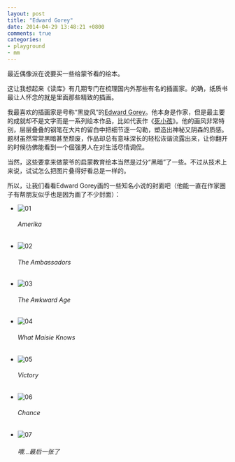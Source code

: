 ```yaml
---
layout: post
title: "Edward Gorey"
date: 2014-04-29 13:48:21 +0800
comments: true
categories:
- playground
- mm
---
```


最近偶像派在说要买一些给蒙爷看的绘本。

这让我想起来《读库》有几期专门在梳理国内外那些有名的插画家。的确，纸质书最让人怀念的就是里面那些精致的插画。

我最喜欢的插画家是号称“黑旋风”的[Edward Gorey](http://en.wikipedia.org/wiki/Edward_Gorey)。他本身是作家，但是最主要的成就却不是文字而是一系列绘本作品，比如代表作《[死小孩](http://www.douban.com/photos/album/34618766/?start=0)》。他的画风非常特别，层层叠叠的钢笔在大片的留白中把细节逐一勾勒，塑造出神秘又阴森的质感。题材虽然常常黑暗甚至颓废，作品却总有意味深长的轻松诙谐流露出来，让你翻开的时候彷佛能看到一个倔强男人在对生活尽情调侃。

当然，这些要拿来做蒙爷的启蒙教育绘本当然是过分“黑暗”了一些。不过从技术上来说，试试怎么把图片叠得好看总是一样的。


所以，让我们看看Edward Gorey画的一些知名小说的封面吧（他能一直在作家圈子有帮朋友似乎也是因为画了不少封面）：
<link rel="stylesheet" type="text/css" href="/downloads/static/css/elasticstack_slider.css" />

<div class="slider-container">
    <ul id="elasticstack" class="elasticstack">
        <li><img src="/downloads/images/2014_04/edward_gorey/gorey_kafka.jpg" alt="01"/><h6>Amerika</h6></li>
        <li><img src="/downloads/images/2014_04/edward_gorey/gorey_james2.jpg" alt="02"/><h6>The Ambassadors</h6></li>
        <li><img src="/downloads/images/2014_04/edward_gorey/gorey_james3.jpg" alt="03"/><h6>The Awkward Age</h6></li>
        <li><img src="/downloads/images/2014_04/edward_gorey/gorey_james4.jpg" alt="04"/><h6>What Maisie Knows</h6></li>
        <li><img src="/downloads/images/2014_04/edward_gorey/gorey_conrad1.jpg" alt="05"/><h6>Victory</h6></li>
        <li><img src="/downloads/images/2014_04/edward_gorey/gorey_conrad2.jpg" alt="06"/><h6>Chance</h6></li>
        <li><img src="/downloads/images/2014_04/edward_gorey/gorey_gogol1.jpg" alt="07"/><h6>喂...最后一张了</h6></li>
    </ul>
</div><!-- /container -->

<script src="/downloads/static/js/draggabilly.pkgd.min.js"></script>
<script src="/downloads/static/js/modernizr.custom.js"></script>
<script src="/downloads/static/js/elastiStack.js"></script>
<script>
    new ElastiStack( document.getElementById( 'elasticstack' ) );
</script>
